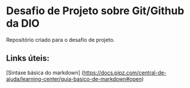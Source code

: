 # Desafio de Projeto sobre Git/Github da DIO  
Repositório criado para o desafio de projeto.

## Links úteis:
[Sintaxe básica do markdown] (https://docs.pipz.com/central-de-ajuda/learning-center/guia-basico-de-markdown#open)
